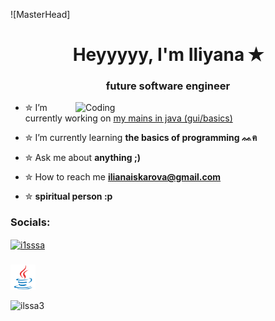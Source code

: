 ![MasterHead]

<h1 align="center">Heyyyyy, I'm Iliyana ✭</h1>
<h3 align="center">future software engineer</h3>
<img align="right" alt="Coding" width="400" src="https://gifdb.com/images/high/cute-anime-kitten-typing-cat-bwqjywmrsxcjv5o3.gif">



- ✮ I’m currently working on [my mains in java (gui/basics)](https://github.com/ilssa3/codes-main)
 
- ✮ I’m currently learning **the basics of programming ᨐฅ**

- ✮ Ask me about **anything ;)**                             

- ✮ How to reach me **ilianaiskarova@gmail.com**

- ✮ **spiritual person :p**

<h3 align="left">Socials:</h3>
<p align="left">
<a href="https://instagram.com/i1sssa" target="blank"><img align="center" src="https://raw.githubusercontent.com/rahuldkjain/github-profile-readme-generator/master/src/images/icons/Social/instagram.svg" alt="i1sssa" height="30" width="40" /></a>
</p>

<h3 align="left"></h3>
<p align="left"> <a href="https://www.java.com" target="_blank" rel="noreferrer"> <img src="https://raw.githubusercontent.com/devicons/devicon/master/icons/java/java-original.svg" alt="java" width="40" height="40"/> </a> </p>

<p><img align="left" src="https://github-readme-stats.vercel.app/api/top-langs?username=ilssa3&show_icons=true&locale=en&layout=compact" alt="ilssa3" /></p>


